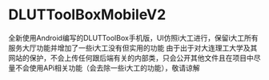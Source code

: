 # DLUTToolBoxMobileV2
全新使用Android编写的DLUTToolBox手机版，UI仿照i大工进行，保留i大工所有服务大厅功能并增加了一些i大工没有但实用的功能 由于出于对大连理工大学及其网站的保护，不会上传任何跟后端有关的内部类，只会公开其他文件且在项目中尽量不会使用APi相关功能（会去除一些i大工的功能），敬请谅解
